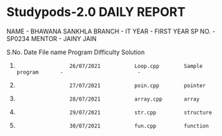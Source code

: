 # Studypods-2.0 DAILY REPORT
NAME - BHAWANA SANKHLA
BRANCH - IT
YEAR - FIRST YEAR
SP NO. - SP0234
MENTOR - JAINY JAIN

S.No.                     Date              File name        Program            Difficulty             Solution
1.                      26/07/2021           Loop.cpp        Sample program       -                        -
2.                      27/07/2021           poin.cpp        pointer 
3.                      28/07/2021           array.cpp       array 
4.                      29/07/2021           str.cpp         structure
5.                      30/07/2021           fun.cpp         function
